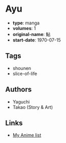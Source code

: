 # Ayu

-   **type**: manga
-   **volumes**: 1
-   **original-name**: 鮎
-   **start-date**: 1970-07-15

## Tags

-   shounen
-   slice-of-life

## Authors

-   Yaguchi
-   Takao (Story & Art)

## Links

-   [My Anime list](https://myanimelist.net/manga/95529/Ayu)
